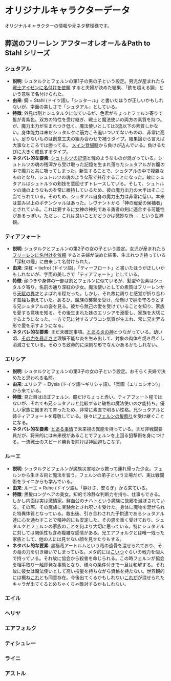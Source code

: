 # オリジナルキャラクターデータ

オリジナルキャラクターの情報や元ネタ整理様です。

## 葬送のフリーレン アフターオレオール＆Path to Stahl シリーズ

### シュタアル

- **説明**: シュタルクとフェルンの第1子の男の子という設定。男児が産まれたら[戦士アイゼンに名付けを依頼](../../AfterAUREOLE/13_夫婦喧嘩は師匠もくわぬが役に立つ.md) すると夫婦が決めた結果、「鉄を超える鋼」という意味で名付けられた。
- **由来**: 鋼 = Stahl (ドイツ語)。「シュタール」と書いたほうが正しいかもしれないが、字面の美しさで「シュタアル」としている。 
- **特徴**: 外見は割とシュタルクに似ているが、色素がちょっとフェルン寄りで髪が青紫色。双方の特性を受け継ぎ、戦士と魔法使いの両方の素質を持つ。が、魔力出力が生まれつき低く、魔法使いとしては3流以下の素質しかない。身体能力は未だシュタルクに筋力こそ追いついてないものの、非常に高い。足りないものは創意工夫の組み合わせで補うタイプ。結果論から言えば大事なところでは勝ってる。
[メイン登場時](../../AfterAUREOLE/10_英雄と鋼～Fathers%20and%20Sons～.md)から負けが込んでいる。負けるたびに大きく成長するタイプ。
- **ネタバレ的な要素**: [シュトルツの記憶](../../AfterAUREOLE/08_巡る命は天より来まし、世界は全てこともなし.md)と魂のようなものが混ざっている。シュトルツの魂の残滓から受け取った記憶を生まれ落ちたシュタアルがお腹の中で魔力と共に吸ってしまった。新生することで、シュタアルの中で複雑なものとなり、シュトルツの魂のような形で共存することになった。故にシュタアルはシュトルツの剣技を意図せずトレースしている。そして、シュトルツの魂のようなものを常に維持しているため、彼の魔力出力の大半はそこに当てられている。そのため、シュタアル自身の魔力出力は非常に低い。本来は並み以上のポテンシャルはあった。レヴナントから「神の寵愛の候補者」とされている。これは要するに女神の神剣である勇者の剣に適合する可能性があるっぽい。ただし、これは良いことかどうかは微妙な所……という世界観。

### ティアフォート
- **説明**: シュタルクとフェルンの第2子の女の子という設定。女児が産まれたら[フリーレンに名付けを依頼](../../AfterAUREOLE/13_夫婦喧嘩は師匠もくわぬが役に立つ.md) すると夫婦が決めた結果、生まれつき持っている「深紅の瞳」に由来して名付けられた。
- **由来**: 深紅 = tiefrot (ドイツ語)。「ティーフロート」と書いたほうが正しいかもしれないが、字面の美しさで「ティアフォート」としている。
- **特徴**: 顔つきや身体の一部は割とフェルンに似ているが、髪型や色素はシュタルク寄り。名前の通り深紅の少女。魔法使いとしての素質はフリーレンから[天賦の異才](../../AfterAUREOLE/21_Little_my_Crimson_princess.md)とよばれる程だった。しかし、それ故に周りと感覚が折り合わず孤独も抱えていた。あるひ、魔族の襲撃を受け、命懸けで妹を守ろうとする兄シュタアルの姿を見る。彼から無己の愛を受けていることを知り、家族を愛する意味を知る。その後生まれた妹のエリシアを溺愛し、家族を大切にするようになった。一方で兄に対するブラコン気質が生まれ、常に兄を弄る形で愛を示すようになる。
- **ネタバレ的な要素**: まだ未確定事項。[とある炎の神](https://ja.wikipedia.org/wiki/%E3%82%B9%E3%83%AB%E3%83%88)とつながっている。幼い頃、[その力を暴走させ](../../PathToStahl/03_追憶の英雄譚と鋼_3.md)理解不能な炎を生み出して、対象の肉体を焼き尽くし消滅させている。そのうち致命的に深刻な形でなんかあるかもしれない。

### エリシア
- **説明**: シュタルクとフェルンの第3子の女の子という設定。おそらく夫婦で決めたと思われる名前。
- **由来**: エリシア = Elysia (ドイツ語～ギリシャ語)。「楽園（エリュシオン）」から来ている。
- **特徴**: 見た目はほぼフェルン。瞳だけちょっと赤い。ティアフォート程ではないが、それでも兄シュタアルと比較すると破格の魔法使いの才能持ち。優しい家族に囲まれて育ったため、非常に素直で明るい性格。兄シュタアルと姉ティアフォートを尊敬している。後々に[フェルンの髪飾り](../../AfterAUREOLE/16_蝶の髪飾りを外した日.md)を受け継ぐことになる。
- **ネタバレ的な要素**: [とある事情](../../frierenSINGLE/03_Fragment_未来の可能性と邂逅する魔法.md)で未来視の異能を持っている。まだ非戦闘要員だが、将来的には未来視があることでフェルンを上回る狙撃術を身につける。一流戦士のスピード勝負を除けば神回避もこなす。

### ルーエ

- **説明**: シュタルクとフェルンが魔族災害地から救って連れ帰った少女。フェルンから生きる術と魔法を習う。フェルンの弟子という立場だが、実は戦闘術をライニからも学んでいる。
- **由来**: ルーエ = Ruhe (ドイツ語)。「静けさ、安らぎ」から来ている。
- **特徴**: 黒髪ロングヘアの美女。知的で冷静な判断力を持ち、仕事もできる。しかし内面は実は激情家。鮮血公のナハトという魔族に故郷を滅ぼされている。その際、その魔族に実験台とされ呪いを受けた。身体に魔物を混ぜられた特異体質となっている。救出後、引き合わされた子供達であるシュタアル達に心を通わすことで精神的にも安定した。その恩を重く受けており、シュタルクとフェルンの家族のことを何より大切に思っている。特にシュタアルに対しては関係性も含め複雑な感情がある。兄エアフォルクとは唯一残った家族として、他の人には見せない顔を見せたりもする。
- **ネタバレ的な要素**: 黒極竜アートルムという竜の遺骨を混ぜられており、その竜の力を引き継いでしまっている。メタ的には[こいつ](https://dic.pixiv.net/a/%E3%82%A2%E3%83%88%E3%83%AB%E3%83%A0%E3%83%89%E3%83%A9%E3%82%B4%E3%83%B3)ぐらいの戦力を個人で持っている。それ故に協会から殺害を命じられる。この時フェルンが協会を相手取り一触即発な事態となり、様々の条件付きで一旦は和解する。それ故に彼女は魔法使いとして高い技量を持ちながら資格を持たない。世界観的には概ね[これ](https://ja.wikipedia.org/wiki/%E3%83%8B%E3%83%BC%E3%82%BA%E3%83%98%E3%83%83%E3%82%B0)とも同意存在。今後出てくるかもしれない[これが](https://ja.wikipedia.org/wiki/%E3%83%95%E3%83%AC%E3%83%BC%E3%82%B9%E3%83%B4%E3%82%A7%E3%83%AB%E3%82%B0)が混ぜられたキャラが出てくるとめちゃくちゃ敵対するかもしれない。

### エイル

### ヘリヤ

### エアフォルク

### ティシュレー

### ライニ

### アストル